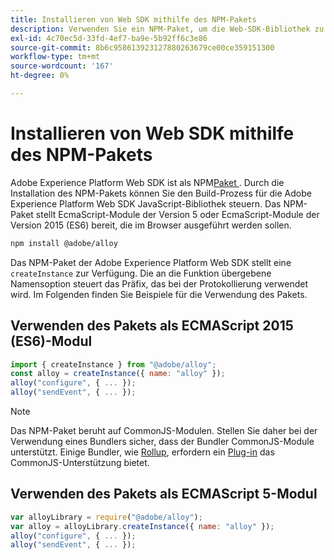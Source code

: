 ```yaml
---
title: Installieren von Web SDK mithilfe des NPM-Pakets
description: Verwenden Sie ein NPM-Paket, um die Web-SDK-Bibliothek zu installieren und zu referenzieren.
exl-id: 4c70ec5d-33fd-4ef7-ba9e-5b92ff6c3e86
source-git-commit: 8b6c958613923127880263679ce00ce359151300
workflow-type: tm+mt
source-wordcount: '167'
ht-degree: 0%

---
```


# Installieren von Web SDK mithilfe des NPM-Pakets

Adobe Experience Platform Web SDK ist als NPM[Paket &#x200B;](https://www.npmjs.com). Durch die Installation des NPM-Pakets können Sie den Build-Prozess für die Adobe Experience Platform Web SDK JavaScript-Bibliothek steuern. Das NPM-Paket stellt EcmaScript-Module der Version 5 oder EcmaScript-Module der Version 2015 (ES6) bereit, die im Browser ausgeführt werden sollen.

```bash
npm install @adobe/alloy
```

Das NPM-Paket der Adobe Experience Platform Web SDK stellt eine `createInstance` zur Verfügung. Die an die Funktion übergebene Namensoption steuert das Präfix, das bei der Protokollierung verwendet wird. Im Folgenden finden Sie Beispiele für die Verwendung des Pakets.

## Verwenden des Pakets als ECMAScript 2015 (ES6)-Modul

```js
import { createInstance } from "@adobe/alloy";
const alloy = createInstance({ name: "alloy" });
alloy("configure", { ... });
alloy("sendEvent", { ... });
```

>[!NOTE]
>
>Das NPM-Paket beruht auf CommonJS-Modulen. Stellen Sie daher bei der Verwendung eines Bundlers sicher, dass der Bundler CommonJS-Module unterstützt. Einige Bundler, wie [Rollup](https://rollupjs.org), erfordern ein [Plug-in](https://www.npmjs.com/package/@rollup/plugin-commonjs) das CommonJS-Unterstützung bietet.

## Verwenden des Pakets als ECMAScript 5-Modul

```js
var alloyLibrary = require("@adobe/alloy");
var alloy = alloyLibrary.createInstance({ name: "alloy" });
alloy("configure", { ... });
alloy("sendEvent", { ... });
```
